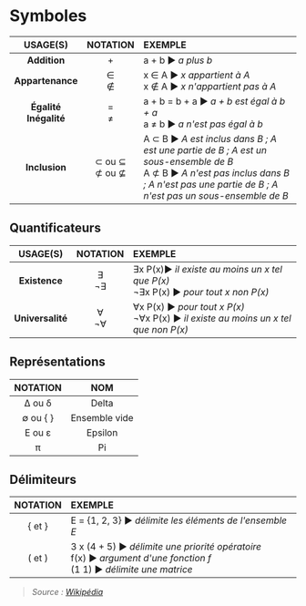 # Symboles

|USAGE(S)|NOTATION|EXEMPLE|
|:--:|:--:|:--|
|**Addition**|+|a + b ▶ _a plus b_|
|**Appartenance**|∈<br>∉|x ∈ A ▶ _x appartient à A_<br>x ∉ A ▶ _x n'appartient pas à A_|
|**Égalité**<br>**Inégalité**|=<br>≠|a + b = b + a ▶ _a + b est égal à b + a_<br>a ≠ b ▶ _a n'est pas égal à b_|
|**Inclusion**|⊂ ou ⊆<br>⊄ ou ⊈|A ⊂ B ▶ _A est inclus dans B ; A est une partie de B ; A est un sous-ensemble de B_<br>A ⊄ B ▶ _A n'est pas inclus dans B ; A n'est pas une partie de B ; A n'est pas un sous-ensemble de B_|

## Quantificateurs

|USAGE(S)|NOTATION|EXEMPLE|
|:--:|:--:|:--|
|**Existence**|∃<br>¬∃|∃x P(x)▶ _il existe au moins un x tel que P(x)_<br>¬∃x P(x) ▶ _pour tout x non P(x)_|
|**Universalité**|∀<br>¬∀|∀x P(x) ▶ _pour tout x P(x)_<br>¬∀x P(x) ▶ _il existe au moins un x tel que non P(x)_|

## Représentations

|NOTATION|NOM|
|:--:|:--:|
|Δ ou δ|Delta|
|∅ ou { }|Ensemble vide|
|Ε ou ε|Epsilon|
|π|Pi|

## Délimiteurs

|NOTATION|EXEMPLE|
|:--:|:--|
|{ et }|E = {1, 2, 3} ▶ _délimite les éléments de l'ensemble E_|
|( et )|3 x (4 + 5) ▶ _délimite une priorité opératoire_<br>f(x) ▶ _argument d'une fonction f_<br>(1 1) ▶ _délimite une matrice_|

> _Source : [Wikipédia](https://fr.wikipedia.org/wiki/Table_de_symboles_math%C3%A9matiques)_
